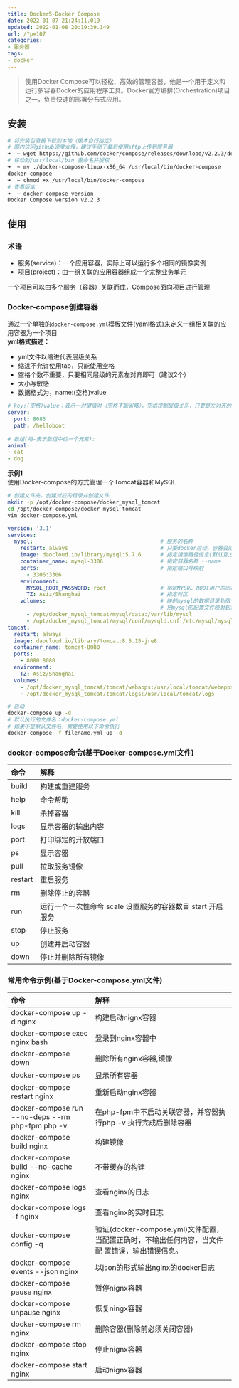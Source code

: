 ```yaml
---
title: Docker5-Docker Compose
date: 2022-01-07 21:24:11.019
updated: 2022-01-08 20:19:39.149
url: /?p=107
categories: 
- 服务器
tags: 
- docker
---
```


> 使用Docker Compose可以轻松、高效的管理容器，他是一个用于定义和运行多容器Docker的应用程序工具。Docker官方编排(Orchestration)项目之一，负责快速的部署分布式应用。

## 安装
```bash
# 将安装包直接下载到本地（版本自行指定）
# 国内访问github速度太慢，建议手动下载后使用sftp上传到服务器
➜  ~ wget https://github.com/docker/compose/releases/download/v2.2.3/docker-compose-linux-x86_64
# 移动到/usr/local/bin 重命名并授权
➜  ~ mv ./docker-compose-linux-x86_64 /usr/local/bin/docker-compose
docker-compose
➜  ~ chmod +x /usr/local/bin/docker-compose
# 查看版本
➜  ~ docker-compose version
Docker Compose version v2.2.3
```
## 使用
### 术语
+ 服务(service)：一个应用容器，实际上可以运行多个相同的镜像实例
+ 项目(project)：由一组关联的应用容器组成一个完整业务单元   

一个项目可以由多个服务（容器）关联而成，Compose面向项目进行管理

### Docker-compose创建容器   
通过一个单独的`docker-compose.yml`模板文件(yaml格式)来定义一组相关联的应用容器为一个项目   
**yml格式描述：**   
+ yml文件以缩进代表层级关系
+ 缩进不允许使用tab，只能使用空格
+ 空格个数不重要，只要相同层级的元素左对齐即可（建议2个）
+ 大小写敏感
+ 数据格式为，name:(空格)value

```yaml
# key:(空格)value：表示一对键值对（空格不能省略），空格控制层级关系，只要是左对齐的数据表示同一级别:
server:
  port: 8083
  path: /helloboot
  
# 数组(用-表示数组中的一个元素):
animal:
- cat
- dog
```
**示例1**   
使用Docker-compose的方式管理一个Tomcat容器和MySQL
```bash
# 创建文件夹，创建对应的目录并创建文件
mkdir -p /opt/docker-compose/docker_mysql_tomcat
cd /opt/docker-compose/docker_mysql_tomcat
vim docker-compose.yml
```
```yaml
version: '3.1'
services:
  mysql:                                        # 服务的名称
    restart: always                             # 只要docker启动，容器会随着启动
    image: daocloud.io/library/mysql:5.7.6      # 指定镜像路径信息(默认官方镜像地址)
    container_name: mysql-3306                  # 指定容器名称 --name 
    ports:                                      # 指定端口号映射
      - 3306:3306
    environment:
      MYSQL_ROOT_PASSWORD: root                 # 指定MYSQL ROOT用户的密码 
      TZ: Asiz/Shanghai                         # 指定时区
    volumes:                                    # 映射mysql的数据目录到宿主机，保存数据 
                                                # 把mysql的配置文件映射到容器的相应目录
      - /opt/docker_mysql_tomcat/mysql/data:/var/lib/mysql 
      - /opt/docker_mysql_tomcat/mysql/conf/mysqld.cnf:/etc/mysql/mysql.conf.d/mysqld.cnf 
tomcat:
  restart: always
  image: daocloud.io/library/tomcat:8.5.15-jre8
  container_name: tomcat-8080
  ports:
    - 8080:8080
  environment:
    TZ: Asiz/Shanghai
  volumes:
    - /opt/docker_mysql_tomcat/tomcat/webapps:/usr/local/tomcat/webapps
    - /opt/docker_mysql_tomcat/tomcat/logs:/usr/local/tomcat/logs
```
```bash
# 启动
docker-compose up -d
# 默认执行的文件名：docker-compose.yml
# 如果不是默认文件名，需要使用以下命令执行
docker-compose -f filename.yml up -d 
```
### docker-compose命令(基于Docker-compose.yml文件)
| 命令 | 解释 |
| :---- | :---- |
| build| 构建或重建服务| 
| help| 命令帮助|
|kill |杀掉容器|
|logs |显示容器的输出内容 |
|port |打印绑定的开放端口 |
|ps |显示容器|
|pull| 拉取服务镜像|
|restart| 重启服务|
|rm |删除停止的容器|
|run |运行一个一次性命令 scale 设置服务的容器数目 start 开启服务|
|stop |停止服务|
|up |创建并启动容器 |
|down | 停止并删除所有镜像 |

### 常用命令示例(基于Docker-compose.yml文件)
| 命令 | 解释 |
| :--- | :--- |
|docker-compose up -d nginx |构建启动nignx容器 |
|docker-compose exec nginx bash| 登录到nginx容器中 |
|docker-compose down |删除所有nginx容器,镜像 |
|docker-compose ps |显示所有容器|
|docker-compose restart nginx |重新启动nginx容器|
|docker-compose run --no-deps --rm php-fpm php -v |在php-fpm中不启动关联容器，并容器执行php -v 执行完成后删除容器|
|docker-compose build nginx |构建镜像 |
|docker-compose build --no-cache nginx |不带缓存的构建|
|docker-compose logs nginx |查看nginx的日志|
|docker-compose logs -f nginx |查看nginx的实时日志|
|docker-compose config -q |验证(docker-compose.yml)文件配置，当配置正确时，不输出任何内容，当文件配 置错误，输出错误信息。|
|docker-compose events --json nginx |以json的形式输出nginx的docker日志 |
|docker-compose pause nginx |暂停nignx容器|
|docker-compose unpause nginx| 恢复ningx容器|
|docker-compose rm nginx |删除容器(删除前必须关闭容器)|
| docker-compose stop nginx |停止nignx容器|
|docker-compose start nginx |启动nignx容器|